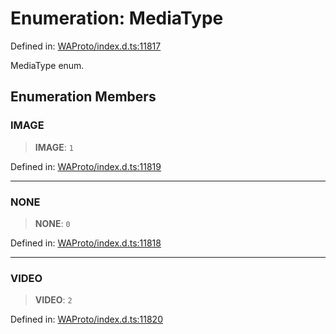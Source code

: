 # Enumeration: MediaType

Defined in: [WAProto/index.d.ts:11817](https://github.com/Fokusdotid/bail/blob/043003e0dc220c8f52aef36f90c7026f3a192427/WAProto/index.d.ts#L11817)

MediaType enum.

## Enumeration Members

### IMAGE

> **IMAGE**: `1`

Defined in: [WAProto/index.d.ts:11819](https://github.com/Fokusdotid/bail/blob/043003e0dc220c8f52aef36f90c7026f3a192427/WAProto/index.d.ts#L11819)

***

### NONE

> **NONE**: `0`

Defined in: [WAProto/index.d.ts:11818](https://github.com/Fokusdotid/bail/blob/043003e0dc220c8f52aef36f90c7026f3a192427/WAProto/index.d.ts#L11818)

***

### VIDEO

> **VIDEO**: `2`

Defined in: [WAProto/index.d.ts:11820](https://github.com/Fokusdotid/bail/blob/043003e0dc220c8f52aef36f90c7026f3a192427/WAProto/index.d.ts#L11820)
